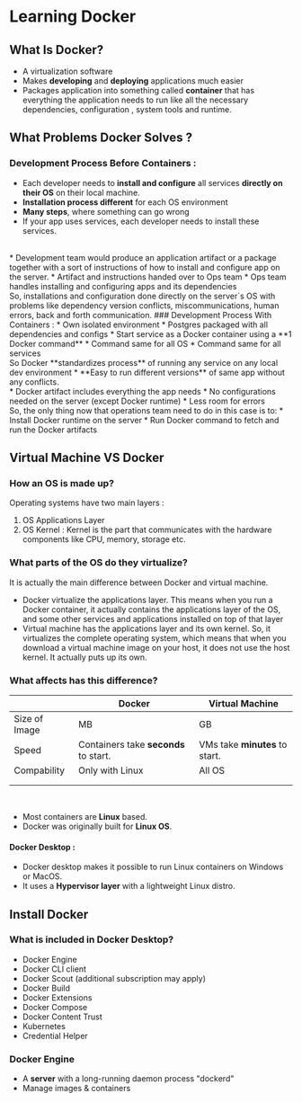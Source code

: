 # Learning Docker

## What Is Docker?
* A virtualization software
* Makes **developing** and **deploying** applications much easier
* Packages application into something called **container** that has everything the application needs to run like all the necessary dependencies, configuration , system tools and runtime.

## What Problems Docker Solves ?
### Development Process Before Containers :
* Each developer needs to **install and configure** all services **directly on their OS** on their local machine.
* **Installation process different** for each OS environment
* **Many steps**, where something can go wrong 
* If your app uses services, each developer needs to install these services.
<br>
* Development team would produce an application artifact or a package together with a sort of instructions of how to install and configure app on the server.
* Artifact and instructions handed over to Ops team
* Ops team handles installing and configuring apps and its dependencies
<br>
So, installations and configuration done directly on the server`s OS with problems like dependency version conflicts, miscommunications, human errors, back and forth communication.
### Development Process With Containers :
* Own isolated environment
* Postgres packaged with all dependencies and configs
* Start service as a Docker container using a **1 Docker command**
* Command same for all OS 
* Command same for all services
<br>
So Docker **standardizes process** of running any service on any local dev environment
* **Easy to run different versions** of same app without any conflicts.
<br>
* Docker artifact includes everything the app needs
* No configurations needed on the server (except Docker runtime)
* Less room for errors
<br>
So, the only thing now that operations team need to do in this case is to:
* Install Docker runtime on the server
* Run Docker command to fetch and run the Docker artifacts

## Virtual Machine VS Docker
### How an OS is made up?
Operating systems have two main layers :
1. OS Applications Layer 
2. OS Kernel : Kernel is the part that communicates with the hardware components like CPU, memory, storage etc.

### What parts of the OS do they virtualize?
It is actually the main difference between Docker and virtual machine.
* Docker virtualize the applications layer. This means when you run a Docker container, it actually contains the applications layer of the OS, and some other services and applications installed on top of that layer
* Virtual machine has the applications layer and its own kernel. So, it virtualizes the complete operating system, which means that when you download a virtual machine image on your host, it does not use the host kernel. It actually puts up its own.

### What affects has this difference?

|               | Docker                                |         Virtual Machine        |
|---------------|---------------------------------------|--------------------------------|
| Size of Image | MB                                    |               GB               |
| Speed         | Containers take **seconds** to start. | VMs take **minutes** to start. |
| Compability   | Only with Linux                       |             All OS             |
|               |                                       |                                |
|               |                                       |                                |


<br>

- Most containers are **Linux** based.
- Docker was originally built for **Linux OS**.

#### Docker Desktop :
- Docker desktop makes it possible to run Linux containers on Windows or MacOS.
- It uses a **Hypervisor layer** with a lightweight Linux distro.

## Install Docker

### What is included in Docker Desktop?

* Docker Engine
* Docker CLI client
* Docker Scout (additional subscription may apply)
* Docker Build
* Docker Extensions
* Docker Compose
* Docker Content Trust
* Kubernetes
* Credential Helper

### Docker Engine
* A **server** with a long-running daemon process "dockerd"
* Manage images & containers